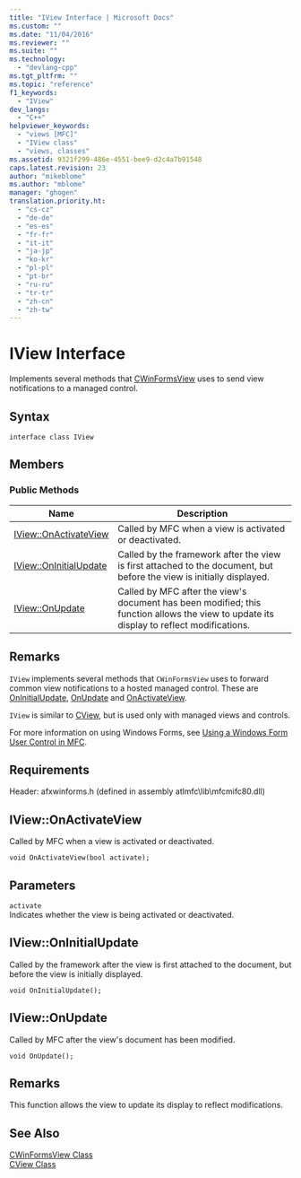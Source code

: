 ```yaml
---
title: "IView Interface | Microsoft Docs"
ms.custom: ""
ms.date: "11/04/2016"
ms.reviewer: ""
ms.suite: ""
ms.technology: 
  - "devlang-cpp"
ms.tgt_pltfrm: ""
ms.topic: "reference"
f1_keywords: 
  - "IView"
dev_langs: 
  - "C++"
helpviewer_keywords: 
  - "views [MFC]"
  - "IView class"
  - "views, classes"
ms.assetid: 9321f299-486e-4551-bee9-d2c4a7b91548
caps.latest.revision: 23
author: "mikeblome"
ms.author: "mblome"
manager: "ghogen"
translation.priority.ht: 
  - "cs-cz"
  - "de-de"
  - "es-es"
  - "fr-fr"
  - "it-it"
  - "ja-jp"
  - "ko-kr"
  - "pl-pl"
  - "pt-br"
  - "ru-ru"
  - "tr-tr"
  - "zh-cn"
  - "zh-tw"
---
```

# IView Interface
Implements several methods that [CWinFormsView](../../mfc/reference/cwinformsview-class.md) uses to send view notifications to a managed control.  
  
## Syntax  
  
```  
interface class IView  
```  
  
## Members  
  
### Public Methods  
  
|Name|Description|  
|----------|-----------------|  
|[IView::OnActivateView](#iview__onactivateview)|Called by MFC when a view is activated or deactivated.|  
|[IView::OnInitialUpdate](#iview__oninitialupdate)|Called by the framework after the view is first attached to the document, but before the view is initially displayed.|  
|[IView::OnUpdate](#iview__onupdate)|Called by MFC after the view's document has been modified; this function allows the view to update its display to reflect modifications.|  
  
## Remarks  
 `IView` implements several methods that `CWinFormsView` uses to forward common view notifications to a hosted managed control. These are [OnInitialUpdate](#iview__oninitialupdate), [OnUpdate](#iview__onupdate) and [OnActivateView](#iview__onactivateview).  
  
 `IView` is similar to [CView](../../mfc/reference/cview-class.md), but is used only with managed views and controls.  
  
 For more information on using Windows Forms, see [Using a Windows Form User Control in MFC](../../dotnet/using-a-windows-form-user-control-in-mfc.md).  
  

## Requirements  
 Header: afxwinforms.h (defined in assembly atlmfc\lib\mfcmifc80.dll)  

## <a name="iview__onactivateview"></a> IView::OnActivateView  
Called by MFC when a view is activated or deactivated.
```
void OnActivateView(bool activate);
```
## Parameters
`activate`  
Indicates whether the view is being activated or deactivated.  

## <a name="iview__oninitialupdate"></a> IView::OnInitialUpdate
Called by the framework after the view is first attached to the document, but before the view is initially displayed.
```
void OnInitialUpdate();
```

## <a name="iview__onupdate"></a> IView::OnUpdate 
Called by MFC after the view's document has been modified.  
```
void OnUpdate();
```
## Remarks  
This function allows the view to update its display to reflect modifications.

## See Also  
 [CWinFormsView Class](../../mfc/reference/cwinformsview-class.md)   
 [CView Class](../../mfc/reference/cview-class.md)
